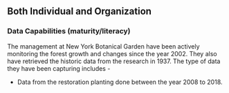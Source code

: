 ## Both Individual and Organization

### Data Capabilities (maturity/literacy)

The management at New York Botanical Garden have been actively monitoring the forest growth and changes since the year 2002. They also have retrieved the historic data from the research in 1937. The type of data they have been capturing includes -

* Data from the restoration planting done between the year 2008 to 2018.
